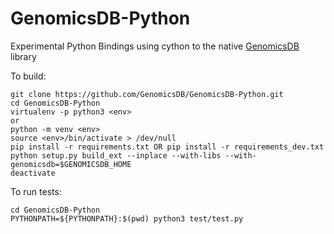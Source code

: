# GenomicsDB-Python
Experimental Python Bindings using cython to the native [GenomicsDB](https://github.com/GenomicsDB/GenomicsDB) library

To build:
```
git clone https://github.com/GenomicsDB/GenomicsDB-Python.git
cd GenomicsDB-Python
virtualenv -p python3 <env>
or
python -m venv <env>
source <env>/bin/activate > /dev/null
pip install -r requirements.txt OR pip install -r requirements_dev.txt
python setup.py build_ext --inplace --with-libs --with-genomicsdb=$GENOMICSDB_HOME
deactivate
```

To run tests:
```
cd GenomicsDB-Python
PYTHONPATH=${PYTHONPATH}:$(pwd) python3 test/test.py
```
